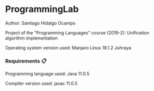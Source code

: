 # ProgrammingLab
Author: Santiago Hidalgo Ocampo

Project of the "Programming Languages" course (2019-2): Unification algorithm implementation

Operating system version used: Manjaro Linux 18.1.2 Juhraya

### Requirements 📋

Programming language used: Java 11.0.5

Compiler version used: javac 11.0.5

